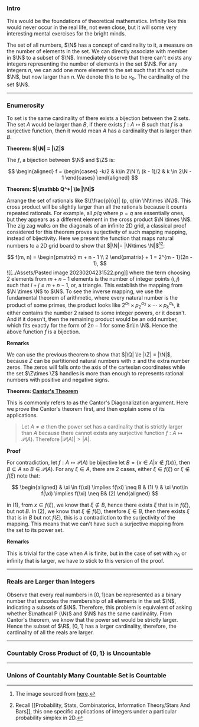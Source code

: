 ### **Intro**

This would be the foundations of theoretical mathematics. Infinity like this would never occur in the real life, not even close, but it will some very interesting mental exercises for the bright minds. 

The set of all numbers, $\N$ has a concept of cardinality to it, a measure on the number of elements in the set. We can directly associate with member in $\N$ to a subset of $\N$. Immediately observe that there can't exists any integers representing the number of elements in the set $\N$. For any integers $n$, we can add one more element to the set such that it's not quite $\N$, but now larger than $n$. We denote this to be $\aleph_0$. The cardinality of the set $\N$. 

---
### **Enumerosity**

To set is the same cardinality of there exists a bijection between the 2 sets. The set $A$ would be larger than $B$, if there exists $f: A\mapsto B$ such that $f$ is a surjective function, then it would mean $A$ has a cardinality that is larger than $B$. 

**Theorem: $|\N| = |\Z|$**

The $f$, a bijection between $\N$ and $\Z$ is: 

$$
\begin{aligned}
    f = 
    \begin{cases}
        -k/2 & k\in 2\N
        \\
        (k - 1)/2 & k \in 2\N - 1
    \end{cases}
\end{aligned}
$$

**Theorem: $|\mathbb Q^+| \le |\N|$**

Arrange the set of rationals like $\{\frac{p}{q}| (p, q)\in \N\times \N\}$. This cross product will be slightly larger than all the rationals because it counts repeated rationals. For example, all $p/q$ where $p=q$ are essentially ones, but they appears as a different element in the cross product $\N \times \N$. The zig zag walks on the diagonals of an infinite 2D grid, a classical proof considered for this theorem proves surjectivity of such mapping mapping, instead of bijectivity. Here we present the function that maps natural numbers to a 2D grid board to show that $|\N|= |\N\times \N|$[^1][^2]: 

$$
f(m, n) = \begin{pmatrix}
    m + n - 1
    \\
    2
\end{pmatrix} + 1 = 2^{m - 1}(2n - 1), 
$$
![[../Assets/Pasted image 20230204231522.png]]
where the term choosing 2 elements from $m + n - 1$ elements is the number of integer points $(i, j)$ such that $i + j \le m + n - 1$, or, a triangle. This establish the mapping from $\N \times \N$ to $\N$. To see the inverse mapping, we use the fundamental theorem of arithmetic, where every natural number is the product of some primes, the product looks like $2^{\alpha_1}\times p_2^{\alpha_2}\times\cdots\times p_k^{\alpha_k}$, it either contains the number $2$ raised to some integer powers, or it doesn't. And if it doesn't, then the remaining product would be an odd number, which fits exactly for the form of $2n - 1$ for some $n\in \N$. Hence the above function $f$ is a bijection. 

**Remarks**

We can use the previous theorem to show that $|\Q| \le |\Z| = |\N|$, because $Z$ can be partitioned natural numbers with $\pm$ and the extra number zeros. The zeros will falls onto the axis of the cartesian coordinates while the set $\Z\times \Z$ handles is more than enough to represents rational numbers with positive and negative signs. 


**Theorem: [Cantor's Theorem](https://en.wikipedia.org/wiki/Cantor%27s_theorem)**

This is commonly refers to as the Cantor's Diagonalization argument. Here we prove the Cantor's theorem first, and then explain some of its applications. 

> Let $A\neq \emptyset$  then the power set has a cardinality that is strictly larger than $A$ because there cannot exists any surjective function $f: A \mapsto \mathcal P(A)$. Therefore $|\mathcal P(A)| > |A|$. 

**Proof**

For contradiction, let $f: A \mapsto \mathcal P(A)$ be bijective let $B= \{x\in A| x\not\in f(x)\}$, then $B\subseteq A$ so $B \in \mathcal P(A)$. For any $\xi\in A$, there are 2 cases, either $\xi\in f(\xi)$ or $\xi\not\in f(\xi)$ note that: 

$$
\begin{aligned}
    & \xi \in f(\xi) \implies f(\xi) \neq B & (1)
    \\
    & \xi \not\in f(\xi) \implies f(\xi) \neq B& (2)
\end{aligned}
$$

in (1), from $x\in f(\xi)$, we know that $\xi\not\in B$, hence there exists $\xi$ that is in $f(\xi)$, but not $B$. In (2), we know that $\xi\not\in f(\xi)$, therefore $\xi \in B$, then there exists $\xi$ that is in $B$ but not $f(\xi)$, this is a contradiction to the surjectivity of the mapping. This means that we can't have such a surjective mapping from the set to its power set. 

**Remarks**

This is trivial for the case when $A$ is finite, but in the case of set with $\aleph_0$ or infinity that is larger, we have to stick to this version of the proof. 


---
### **Reals are Larger than Integers**

Observe that every real numbers in $[0, 1)$can be represented as a binary number that encodes the membership of all elements in the set $\N$, indicating a subsets of $\N$. Therefore, this problem is equivalent of asking whether $\mathcal P (\N)$ and $\N$ has the same cardinality. From Cantor's theorem, we know that the power set would be strictly larger. Hence the subset of $\R$, $[0, 1)$ has a larger cardinality, therefore, the cardinality of all the reals are larger. 

---
### **Countably Cross Product of $\{0, 1\}$ is Uncountable**


---
### **Unions of Countably Many Countable Set is Countable**




[^1]: The image sourced from [here](https://nivotko.wordpress.com/2012/12/28/on-bijection-of-nxn-to-n/). 
[^2]: Recall [[Probability, Stats, Combinatorics, Information Theory/Stars And Bars]], this one specific applications of integers under a particular probability simplex in 2D. 